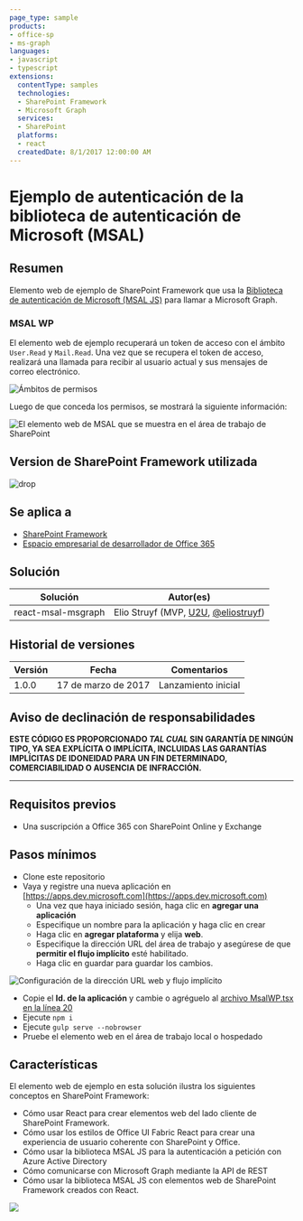 ```yaml
---
page_type: sample
products:
- office-sp
- ms-graph
languages:
- javascript
- typescript
extensions:
  contentType: samples
  technologies:
  - SharePoint Framework
  - Microsoft Graph
  services:
  - SharePoint
  platforms:
  - react
  createdDate: 8/1/2017 12:00:00 AM
---
```

# Ejemplo de autenticación de la biblioteca de autenticación de Microsoft (MSAL)

## Resumen

Elemento web de ejemplo de SharePoint Framework que usa la [Biblioteca de autenticación de Microsoft (MSAL JS)](https://github.com/AzureAD/microsoft-authentication-library-for-js) para llamar a Microsoft Graph.

### MSAL WP

El elemento web de ejemplo recuperará un token de acceso con el ámbito `User.Read` y `Mail.Read`. Una vez que se recupera el token de acceso, realizará una llamada para recibir al usuario actual y sus mensajes de correo electrónico.

![Ámbitos de permisos](./assets/permission-scopes.png)

Luego de que conceda los permisos, se mostrará la siguiente información:

![El elemento web de MSAL que se muestra en el área de trabajo de SharePoint](./assets/msal-wp-output.png)

## Version de SharePoint Framework utilizada 
![drop](https://img.shields.io/badge/drop-GA-green.svg)

## Se aplica a

* [SharePoint Framework](http://dev.office.com/sharepoint/docs/spfx/sharepoint-framework-overview)
* [Espacio empresarial de desarrollador de Office 365](http://dev.office.com/sharepoint/docs/spfx/set-up-your-developer-tenant)

## Solución

Solución | Autor(es)
--------|---------
react-msal-msgraph|Elio Struyf (MVP, [U2U](https://www.u2u.be), [@eliostruyf](https://www.twitter.com/eliostruyf))

## Historial de versiones

Versión | Fecha | Comentarios
-------|----|--------
1.0.0 | 17 de marzo de 2017 | Lanzamiento inicial

## Aviso de declinación de responsabilidades
**ESTE CÓDIGO ES PROPORCIONADO *TAL CUAL* SIN GARANTÍA DE NINGÚN TIPO, YA SEA EXPLÍCITA O IMPLÍCITA, INCLUIDAS LAS GARANTÍAS IMPLÍCITAS DE IDONEIDAD PARA UN FIN DETERMINADO, COMERCIABILIDAD O AUSENCIA DE INFRACCIÓN.**

---

## Requisitos previos

- Una suscripción a Office 365 con SharePoint Online y Exchange

## Pasos mínimos

- Clone este repositorio
- Vaya y registre una nueva aplicación en [https://apps.dev.microsoft.com](https://apps.dev.microsoft.com)
    - Una vez que haya iniciado sesión, haga clic en **agregar una aplicación**
    - Especifique un nombre para la aplicación y haga clic en crear
    - Haga clic en **agregar plataforma** y elija **web**.
    - Especifique la dirección URL del área de trabajo y asegúrese de que **permitir el flujo implícito** esté habilitado.
    - Haga clic en guardar para guardar los cambios.

![Configuración de la dirección URL web y flujo implícito](./assets/redirect-url.png)

- Copie el **Id. de la aplicación** y cambie o agréguelo al [archivo MsalWP.tsx en la línea 20](./src/webparts/msalWp/components/MsalWp.tsx#20)
- Ejecute `npm i`
- Ejecute `gulp serve --nobrowser`
- Pruebe el elemento web en el área de trabajo local o hospedado

## Características

El elemento web de ejemplo en esta solución ilustra los siguientes conceptos en SharePoint Framework:

- Cómo usar React para crear elementos web del lado cliente de SharePoint Framework.
- Cómo usar los estilos de Office UI Fabric React para crear una experiencia de usuario coherente con SharePoint y Office.
- Cómo usar la biblioteca MSAL JS para la autenticación a petición con Azure Active Directory
- Cómo comunicarse con Microsoft Graph mediante la API de REST
- Cómo usar la biblioteca MSAL JS con elementos web de SharePoint Framework creados con React.

![](https://telemetry.sharepointpnp.com/sp-dev-fx-webparts/samples/react-msal-msgraph)
